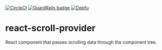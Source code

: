 [![CircleCI](https://circleci.com/gh/trevonerd/react-scroll-provider/tree/master.svg?style=svg)](https://circleci.com/gh/trevonerd/react-scroll-provider/tree/master)
[![GuardRails badge](https://badges.guardrails.io/trevonerd/react-scroll-provider.svg?token=2bed8f29e00eaf300080c4e965c035f14f511c2e3190a780b842a3c8f9babe58&provider=github)](https://dashboard.guardrails.io/default/gh/trevonerd/react-scroll-provider)
[![Depfu](https://badges.depfu.com/badges/15868d4cef255f05e959147ed6a7e3cb/overview.svg)](https://depfu.com/github/trevonerd/react-scroll-provider?project_id=10441)

# react-scroll-provider
React component that passes scrolling data through the component tree.

